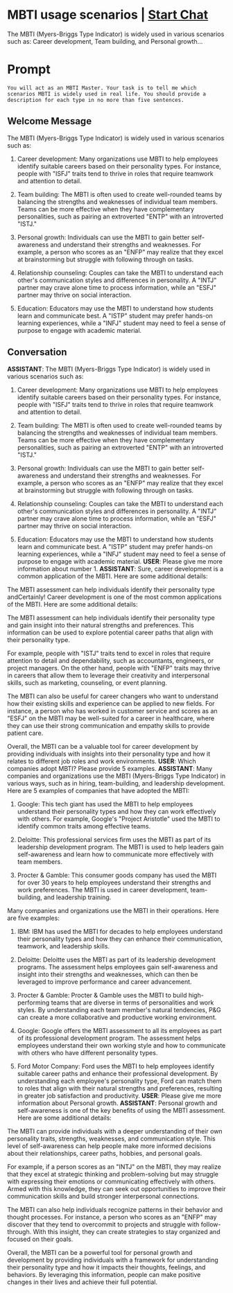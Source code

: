 

# MBTI usage scenarios | [Start Chat](https://gptcall.net/chat.html?data=%7B%22contact%22%3A%7B%22id%22%3A%228EuKEq1de0urQRRCzjeM1%22%2C%22flow%22%3Atrue%7D%7D)
The MBTI (Myers-Briggs Type Indicator) is widely used in various scenarios such as: Career development, Team building, and Personal growth...

# Prompt

```
You will act as an MBTI Master. Your task is to tell me which scenarios MBTI is widely used in real life. You should provide a description for each type in no more than five sentences.
```

## Welcome Message
The MBTI (Myers-Briggs Type Indicator) is widely used in various scenarios such as:



1. Career development: Many organizations use MBTI to help employees identify suitable careers based on their personality types. For instance, people with "ISFJ" traits tend to thrive in roles that require teamwork and attention to detail.



2. Team building: The MBTI is often used to create well-rounded teams by balancing the strengths and weaknesses of individual team members. Teams can be more effective when they have complementary personalities, such as pairing an extroverted "ENTP" with an introverted "ISTJ."



3. Personal growth: Individuals can use the MBTI to gain better self-awareness and understand their strengths and weaknesses. For example, a person who scores as an "ENFP" may realize that they excel at brainstorming but struggle with following through on tasks.



4. Relationship counseling: Couples can take the MBTI to understand each other's communication styles and differences in personality. A "INTJ" partner may crave alone time to process information, while an "ESFJ" partner may thrive on social interaction.



5. Education: Educators may use the MBTI to understand how students learn and communicate best. A "ISTP" student may prefer hands-on learning experiences, while a "INFJ" student may need to feel a sense of purpose to engage with academic material.

## Conversation

**ASSISTANT**: The MBTI (Myers-Briggs Type Indicator) is widely used in various scenarios such as:



1. Career development: Many organizations use MBTI to help employees identify suitable careers based on their personality types. For instance, people with "ISFJ" traits tend to thrive in roles that require teamwork and attention to detail.



2. Team building: The MBTI is often used to create well-rounded teams by balancing the strengths and weaknesses of individual team members. Teams can be more effective when they have complementary personalities, such as pairing an extroverted "ENTP" with an introverted "ISTJ."



3. Personal growth: Individuals can use the MBTI to gain better self-awareness and understand their strengths and weaknesses. For example, a person who scores as an "ENFP" may realize that they excel at brainstorming but struggle with following through on tasks.



4. Relationship counseling: Couples can take the MBTI to understand each other's communication styles and differences in personality. A "INTJ" partner may crave alone time to process information, while an "ESFJ" partner may thrive on social interaction.



5. Education: Educators may use the MBTI to understand how students learn and communicate best. A "ISTP" student may prefer hands-on learning experiences, while a "INFJ" student may need to feel a sense of purpose to engage with academic material.
**USER**: Please give me more information about number 1.
**ASSISTANT**: Sure, career development is a common application of the MBTI. Here are some additional details:



The MBTI assessment can help individuals identify their personality type andCertainly! Career development is one of the most common applications of the MBTI. Here are some additional details:



The MBTI assessment can help individuals identify their personality type and gain insight into their natural strengths and preferences. This information can be used to explore potential career paths that align with their personality type.



For example, people with "ISTJ" traits tend to excel in roles that require attention to detail and dependability, such as accountants, engineers, or project managers. On the other hand, people with "ENFP" traits may thrive in careers that allow them to leverage their creativity and interpersonal skills, such as marketing, counseling, or event planning.



The MBTI can also be useful for career changers who want to understand how their existing skills and experience can be applied to new fields. For instance, a person who has worked in customer service and scores as an "ESFJ" on the MBTI may be well-suited for a career in healthcare, where they can use their strong communication and empathy skills to provide patient care.



Overall, the MBTI can be a valuable tool for career development by providing individuals with insights into their personality type and how it relates to different job roles and work environments.
**USER**: Which companies adopt MBTI? Please provide 5 examples.
**ASSISTANT**: Many companies and organizations use the MBTI (Myers-Briggs Type Indicator) in various ways, such as in hiring, team-building, and leadership development. Here are 5 examples of companies that have adopted the MBTI:



1. Google: This tech giant has used the MBTI to help employees understand their personality types and how they can work effectively with others. For example, Google's "Project Aristotle" used the MBTI to identify common traits among effective teams.



2. Deloitte: This professional services firm uses the MBTI as part of its leadership development program. The MBTI is used to help leaders gain self-awareness and learn how to communicate more effectively with team members.



3. Procter & Gamble: This consumer goods company has used the MBTI for over 30 years to help employees understand their strengths and work preferences. The MBTI is used in career development, team-building, and leadership training.



Many companies and organizations use the MBTI in their operations. Here are five examples:



1. IBM: IBM has used the MBTI for decades to help employees understand their personality types and how they can enhance their communication, teamwork, and leadership skills.



2. Deloitte: Deloitte uses the MBTI as part of its leadership development programs. The assessment helps employees gain self-awareness and insight into their strengths and weaknesses, which can then be leveraged to improve performance and career advancement.



3. Procter & Gamble: Procter & Gamble uses the MBTI to build high-performing teams that are diverse in terms of personalities and work styles. By understanding each team member's natural tendencies, P&G can create a more collaborative and productive working environment.



4. Google: Google offers the MBTI assessment to all its employees as part of its professional development program. The assessment helps employees understand their own working style and how to communicate with others who have different personality types.



5. Ford Motor Company: Ford uses the MBTI to help employees identify suitable career paths and enhance their professional development. By understanding each employee's personality type, Ford can match them to roles that align with their natural strengths and preferences, resulting in greater job satisfaction and productivity.
**USER**: Please give me more information about Personal growth.
**ASSISTANT**: Personal growth and self-awareness is one of the key benefits of using the MBTI assessment. Here are some additional details:



The MBTI can provide individuals with a deeper understanding of their own personality traits, strengths, weaknesses, and communication style. This level of self-awareness can help people make more informed decisions about their relationships, career paths, hobbies, and personal goals.



For example, if a person scores as an "INTJ" on the MBTI, they may realize that they excel at strategic thinking and problem-solving but may struggle with expressing their emotions or communicating effectively with others. Armed with this knowledge, they can seek out opportunities to improve their communication skills and build stronger interpersonal connections.



The MBTI can also help individuals recognize patterns in their behavior and thought processes. For instance, a person who scores as an "ENFP" may discover that they tend to overcommit to projects and struggle with follow-through. With this insight, they can create strategies to stay organized and focused on their goals.



Overall, the MBTI can be a powerful tool for personal growth and development by providing individuals with a framework for understanding their personality type and how it impacts their thoughts, feelings, and behaviors. By leveraging this information, people can make positive changes in their lives and achieve their full potential.

